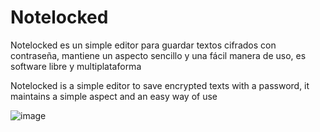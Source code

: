 # Notelocked

Notelocked es un simple editor para guardar textos cifrados con contraseña, mantiene un aspecto sencillo y una fácil manera de uso, es software libre y multiplataforma

Notelocked is a simple editor to save encrypted texts with a password, it maintains a simple aspect and an easy way of use


![image](https://user-images.githubusercontent.com/95723749/209721649-18f5a324-6fa2-488b-882f-9c355fa0183d.png)


